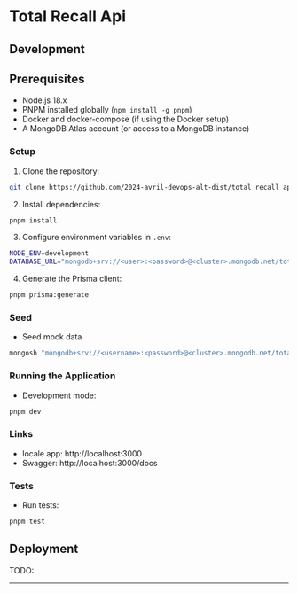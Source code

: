 # Total Recall Api

## Development

## Prerequisites

- Node.js 18.x
- PNPM installed globally (`npm install -g pnpm`)
- Docker and docker-compose (if using the Docker setup)
- A MongoDB Atlas account (or access to a MongoDB instance)

### Setup

1. Clone the repository:

```bash
git clone https://github.com/2024-avril-devops-alt-dist/total_recall_api.git
```

2. Install dependencies:

```bash
pnpm install
```

3. Configure environment variables in `.env`:

```bash
NODE_ENV=development
DATABASE_URL="mongodb+srv://<user>:<password>@<cluster>.mongodb.net/total_recall_db?retryWrites=true&w=majority"
```

4. Generate the Prisma client:

```bash
pnpm prisma:generate
```

### Seed

- Seed mock data

```bash
mongosh "mongodb+srv://<username>:<password>@<cluster>.mongodb.net/total_recall_db?retryWrites=true&w=majority" <  src/db/seedMockData.js
```

### Running the Application

- Development mode:

```bash
pnpm dev
```

### Links

- locale app: http://localhost:3000
- Swagger: http://localhost:3000/docs

### Tests

- Run tests:

```bash
pnpm test
```

## Deployment

TODO:

---
